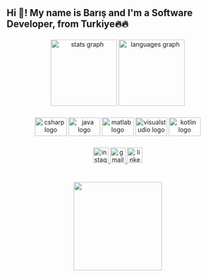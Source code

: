 
<h2 align="left">Hi 👋! My name is Barış and I'm a Software Developer, from Turkiye🔥🔥</h2>

###

<div align="center">
  <img src="https://github-readme-stats.vercel.app/api?hide_title=false&hide_rank=false&show_icons=true&include_all_commits=false&count_private=false&disable_animations=false&theme=tokyonight&locale=en&hide_border=false&custom_title=Stats on FIRE&username=berlaq" height="150" alt="stats graph"  />
  <img src="https://github-readme-stats.vercel.app/api/top-langs?locale=en&hide_title=false&layout=compact&card_width=320&langs_count=5&theme=tokyonight&hide_border=false&username=berlaq" height="150" alt="languages graph"  />
</div>

###

<div align="center">
  <img src="https://cdn.jsdelivr.net/gh/devicons/devicon/icons/csharp/csharp-original.svg" height="42" width="72" alt="csharp logo"  />
  <img src="https://cdn.jsdelivr.net/gh/devicons/devicon/icons/java/java-original.svg" height="42" width="72" alt="java logo"  />
  <img src="https://cdn.jsdelivr.net/gh/devicons/devicon/icons/matlab/matlab-original.svg" height="42" width="72" alt="matlab logo"  />
  <img src="https://cdn.jsdelivr.net/gh/devicons/devicon/icons/visualstudio/visualstudio-plain.svg" height="42" width="72" alt="visualstudio logo"  />
  <img src="https://cdn.jsdelivr.net/gh/devicons/devicon/icons/kotlin/kotlin-original.svg" height="42" width="72" alt="kotlin logo"  />
</div>

###

<div align="center">
  <a href="https://www.instagram.com/berkayhbrl/" target="_blank">
    <img src="https://img.shields.io/static/v1?message=berkayhbrl&logo=instagram&label=&color=5851DB&logoColor=white&labelColor=&style=for-the-badge" height="35" alt="instagram logo"  />
  </a>
  <a href="mailto:haberal54@gmail.com" target="_blank">
    <img src="https://img.shields.io/static/v1?message=Gmail&logo=gmail&label=&color=D14836&logoColor=white&labelColor=&style=for-the-badge" height="35" alt="gmail logo"  />
  </a>
  <a href="https://tr.linkedin.com/in/berkayhaberal" target="_blank">
    <img src="https://img.shields.io/static/v1?message=BERKAYHABERAL&logo=linkedin&label=&color=0A66C2&logoColor=white&labelColor=&style=for-the-badge" height="35" alt="linkedin logo"  />
  </a>
</div>

###

<br clear="both">

<div align="center">
  <img height="200" src="https://c.tenor.com/itjFesV8_RUAAAAi/soulja-boy-pepe.gif"  />
</div>

###

